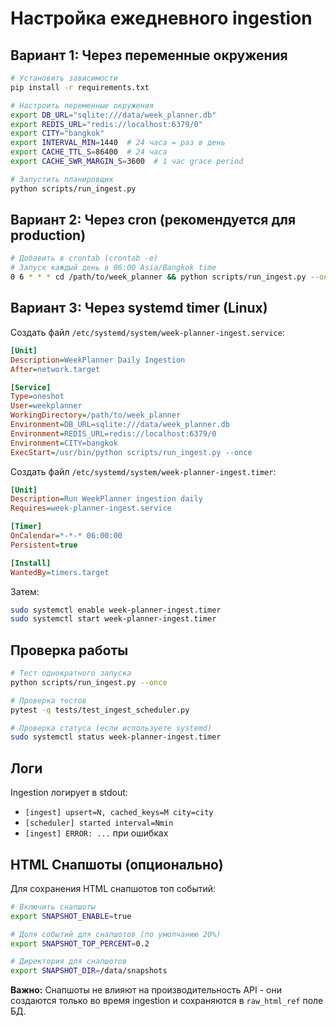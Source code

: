 # Настройка ежедневного ingestion

## Вариант 1: Через переменные окружения

```bash
# Установить зависимости
pip install -r requirements.txt

# Настроить переменные окружения
export DB_URL="sqlite:///data/week_planner.db"
export REDIS_URL="redis://localhost:6379/0"
export CITY="bangkok"
export INTERVAL_MIN=1440  # 24 часа = раз в день
export CACHE_TTL_S=86400  # 24 часа
export CACHE_SWR_MARGIN_S=3600  # 1 час grace period

# Запустить планировщик
python scripts/run_ingest.py
```

## Вариант 2: Через cron (рекомендуется для production)

```bash
# Добавить в crontab (crontab -e)
# Запуск каждый день в 06:00 Asia/Bangkok time
0 6 * * * cd /path/to/week_planner && python scripts/run_ingest.py --once
```

## Вариант 3: Через systemd timer (Linux)

Создать файл `/etc/systemd/system/week-planner-ingest.service`:
```ini
[Unit]
Description=WeekPlanner Daily Ingestion
After=network.target

[Service]
Type=oneshot
User=weekplanner
WorkingDirectory=/path/to/week_planner
Environment=DB_URL=sqlite:///data/week_planner.db
Environment=REDIS_URL=redis://localhost:6379/0
Environment=CITY=bangkok
ExecStart=/usr/bin/python scripts/run_ingest.py --once
```

Создать файл `/etc/systemd/system/week-planner-ingest.timer`:
```ini
[Unit]
Description=Run WeekPlanner ingestion daily
Requires=week-planner-ingest.service

[Timer]
OnCalendar=*-*-* 06:00:00
Persistent=true

[Install]
WantedBy=timers.target
```

Затем:
```bash
sudo systemctl enable week-planner-ingest.timer
sudo systemctl start week-planner-ingest.timer
```

## Проверка работы

```bash
# Тест однократного запуска
python scripts/run_ingest.py --once

# Проверка тестов
pytest -q tests/test_ingest_scheduler.py

# Проверка статуса (если используете systemd)
sudo systemctl status week-planner-ingest.timer
```

## Логи

Ingestion логирует в stdout:
- `[ingest] upsert=N, cached_keys=M city=city`
- `[scheduler] started interval=Nmin`
- `[ingest] ERROR: ...` при ошибках

## HTML Снапшоты (опционально)

Для сохранения HTML снапшотов топ событий:

```bash
# Включить снапшоты
export SNAPSHOT_ENABLE=true

# Доля событий для снапшотов (по умолчанию 20%)
export SNAPSHOT_TOP_PERCENT=0.2

# Директория для снапшотов
export SNAPSHOT_DIR=/data/snapshots
```

**Важно:** Снапшоты не влияют на производительность API - они создаются только во время ingestion и сохраняются в `raw_html_ref` поле БД.
